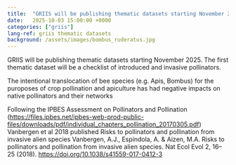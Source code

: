 ```yaml
---
title:  "GRIIS will be publishing thematic datasets starting November 2025."
date:   2025-10-03 15:00:00 +0000
categories: ["griis"]
lang-ref: griis thematic datasets
background: /assets/images/bombus_ruderatus.jpg
---
```

GRIIS will be publishing thematic datasets starting November 2025. The first thematic dataset will be a checklist of introduced and invasive pollinators.

The intentional translocation of bee species (e.g. Apis, Bombus) for the puroposes of crop pollination and apiculture has had negative impacts on native pollinators and their networks

Following the IPBES Assessment on Pollinators and Pollination (https://files.ipbes.net/ipbes-web-prod-public-files/downloads/pdf/individual_chapters_pollination_20170305.pdf) Vanbergen et al 2018 published Risks to pollinators and pollination from invasive alien species
Vanbergen, A.J., Espíndola, A. & Aizen, M.A. Risks to pollinators and pollination from invasive alien species. Nat Ecol Evol 2, 16–25 (2018). https://doi.org/10.1038/s41559-017-0412-3
